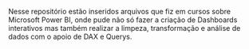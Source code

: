 <p align="left">Nesse repositório estão inseridos arquivos que fiz em cursos sobre Microsoft Power BI, onde pude não só fazer a criação de Dashboards interativos mas também realizar a limpeza, transformação e análise de dados com o apoio de DAX e Querys.</p>

###

